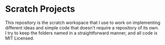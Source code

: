 # Scratch Projects

This repository is the scratch workspace that I use to work on
implementing different ideas and simple code that doesn't require a
repository of its own. I try to keep the folders named in a
straightforward manner, and all code is MIT Licensed.

